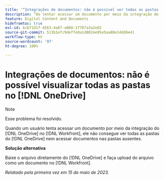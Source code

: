 ```yaml
---
title: '“Integrações de documentos: não é possível ver todas as pastas no OneDrive”'
description: “Ao tentar acessar um documento por meio da integração do OneDrive no Workfront, não é possível ver todas as pastas do OneDrive nem acessar documentos das pastas ausentes.”
feature: Digital Content and Documents
hidefromtoc: true
exl-id: bcb71d1f-4563-4a87-a068-1f707a3a2e02
source-git-commit: 513b1efc9deffe0a1d8024e95e5aa88e14dd8e41
workflow-type: ht
source-wordcount: '97'
ht-degree: 100%

---
```


# Integrações de documentos: não é possível visualizar todas as pastas no [!DNL OneDrive]

>[!NOTE]
>
>Esse problema foi resolvido.

<!--

>[!NOTE]
>
>The Product team is currently evaluating this issue resolution, which might require product enhancements. Product enhancements are communicated in the Product Announcements and not with the Maintenance Updates.

-->

Quando um usuário tenta acessar um documento por meio da integração do [!DNL OneDrive] no [!DNL Workfront], ele não consegue ver todas as pastas do [!DNL OneDrive] nem acessar documentos nas pastas ausentes.

**Solução alternativa**

Baixe o arquivo diretamente do [!DNL OneDrive] e faça upload do arquivo como um documento no [!DNL Workfront].

_Relatado pela primeira vez em 15 de maio de 2023._
